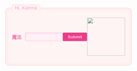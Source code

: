 <body>
<style type="text/css">
.form-style-3{
	max-width: 400px;
	font-family: "Lucida Sans Unicode", "Lucida Grande", sans-serif;
}
.form-style-3 label{
	margin-bottom: 10px;
	display: flex;
	align-items: center;
}
.form-style-3 label > span{
	padding: 20px 0;
	float: left;
	width: 50px;
	color: #F072A9;
	font-weight: bold;
	font-size: 15px;
	text-shadow: 1px 1px 1px #fff;
}
.form-style-3 fieldset{
	border-radius: 10px;
	-webkit-border-radius: 10px;
	-moz-border-radius: 10px;
	margin: 0px 0px 10px 0px;
	border: 1px solid #FFD2D2;
	padding: 20px;
	background: #FFF4F4;
	box-shadow: inset 0px 0px 15px #FFE5E5;
	-moz-box-shadow: inset 0px 0px 15px #FFE5E5;
	-webkit-box-shadow: inset 0px 0px 15px #FFE5E5;
}
.form-style-3 fieldset legend{
	color: #FFA0C9;
	border-top: 1px solid #FFD2D2;
	border-left: 1px solid #FFD2D2;
	border-right: 1px solid #FFD2D2;
	border-radius: 5px 5px 0px 0px;
	-webkit-border-radius: 5px 5px 0px 0px;
	-moz-border-radius: 5px 5px 0px 0px;
	background: #FFF4F4;
	padding: 0px 8px 3px 8px;
	box-shadow: -0px -1px 2px #F1F1F1;
	-moz-box-shadow:-0px -1px 2px #F1F1F1;
	-webkit-box-shadow:-0px -1px 2px #F1F1F1;
	font-weight: normal;
	font-size: 15px;
}
.form-style-3 textarea{
	width:250px;
	height:100px;
}
.form-style-3 input[type=password],
.form-style-3 input[type=date],
.form-style-3 input[type=datetime],
.form-style-3 input[type=number],
.form-style-3 input[type=search],
.form-style-3 input[type=time],
.form-style-3 input[type=url],
.form-style-3 input[type=email],
.form-style-3 select, 
.form-style-3 textarea{
	border-radius: 3px;
	-webkit-border-radius: 3px;
	-moz-border-radius: 3px;
	border: 1px solid #FFC2DC;
	outline: none;
	color: #F072A9;
	padding: 5px 8px 5px 8px;
	box-shadow: inset 1px 1px 4px #FFD5E7;
	-moz-box-shadow: inset 1px 1px 4px #FFD5E7;
	-webkit-box-shadow: inset 1px 1px 4px #FFD5E7;
	background: #FFEFF6;
	width:40%;
}
.form-style-3  input[type=submit],
.form-style-3  input[type=button]{
	background: #EB3B88;
	border: 1px solid #C94A81;
	padding: 5px 15px 5px 15px;
	color: #FFCBE2;
	box-shadow: inset -1px -1px 3px #FF62A7;
	-moz-box-shadow: inset -1px -1px 3px #FF62A7;
	-webkit-box-shadow: inset -1px -1px 3px #FF62A7;
	border-radius: 3px;
	-webkit-border-radius: 3px;
	-moz-border-radius: 3px;	
	font-weight: bold;
}
.required{
	color:red;
	font-weight:normal;
}
</style>

<div class="form-style-3">
<form>
<fieldset><legend>Hi, Karena</legend>
<label for="field1">
    <span>魔法 </span>
    <input type="password" class="input-field" id="pswd"/>
    <input type="submit" value="Submit" onclick="checkPswd();"/>
	<img src='/milu.png' width="120">
</label>
</fieldset>

</form>
<script type="text/javascript">
    function checkPswd() {
        var confirmPassword = "milumilu";
        var password = document.getElementById("pswd").value;
        if (password == confirmPassword) {
    		window.open("77Lovers.html");
        }
        else{
			alert("😯 Wow~");
			console.log("Wrong");
        }
    }
</script>
</div>
</body>
